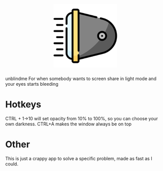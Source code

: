 <div align="center">
  <img height="200" src="https://github.com/mortenlein/unblindme/blob/main/UnBlindMe/headlight.png"  />
</div>

###

unblindme
For when somebody wants to screen share in light mode and your eyes starts bleeding

# Hotkeys

CTRL + 1->10 will set opacity from 10% to 100%, so you can choose your own darkness.
CTRL+A makes the window always be on top

# Other
This is just a crappy app to solve a specific problem, made as fast as I could.
